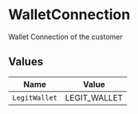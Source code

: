 # WalletConnection

Wallet Connection of the customer


## Values

| Name          | Value         |
| ------------- | ------------- |
| `LegitWallet` | LEGIT_WALLET  |